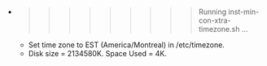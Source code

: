 * >>>>>>>>> Running inst-min-con-xtra-timezone.sh ...
  * Set time zone to EST (America/Montreal) in /etc/timezone.
  * Disk size = 2134580K. Space Used = 4K.
